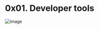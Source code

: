 # 0x01. Developer tools
![image](https://www.softwaretestingmagazine.com/wp-content/uploads/chrometool1-e1550499612891.jpg)